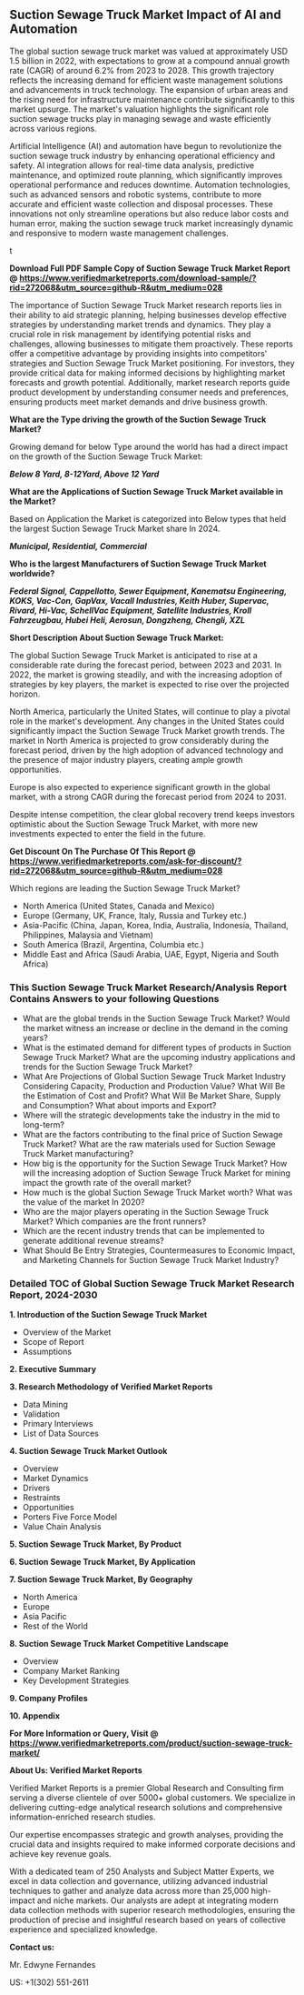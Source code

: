 <h2>Suction Sewage Truck Market Impact of AI and Automation</h2><p>The global suction sewage truck market was valued at approximately USD 1.5 billion in 2022, with expectations to grow at a compound annual growth rate (CAGR) of around 6.2% from 2023 to 2028. This growth trajectory reflects the increasing demand for efficient waste management solutions and advancements in truck technology. The expansion of urban areas and the rising need for infrastructure maintenance contribute significantly to this market upsurge. The market's valuation highlights the significant role suction sewage trucks play in managing sewage and waste efficiently across various regions.</p><p>Artificial Intelligence (AI) and automation have begun to revolutionize the suction sewage truck industry by enhancing operational efficiency and safety. AI integration allows for real-time data analysis, predictive maintenance, and optimized route planning, which significantly improves operational performance and reduces downtime. Automation technologies, such as advanced sensors and robotic systems, contribute to more accurate and efficient waste collection and disposal processes. These innovations not only streamline operations but also reduce labor costs and human error, making the suction sewage truck market increasingly dynamic and responsive to modern waste management challenges.</p>t</p><p id="" class=""><strong>Download Full PDF Sample Copy of Suction Sewage Truck Market Report @ <a href="https://www.verifiedmarketreports.com/download-sample/?rid=272068&utm_source=github-R&utm_medium=028" target="_blank">https://www.verifiedmarketreports.com/download-sample/?rid=272068&utm_source=github-R&utm_medium=028</a></strong></p><p>The importance of&nbsp;Suction Sewage Truck Market research reports lies in their ability to aid strategic planning, helping businesses develop effective strategies by understanding market trends and dynamics. They play a crucial role in risk management by identifying potential risks and challenges, allowing businesses to mitigate them proactively. These reports offer a competitive advantage by providing insights into competitors' strategies and Suction Sewage Truck Market positioning. For investors, they provide critical data for making informed decisions by highlighting market forecasts and growth potential. Additionally, market research reports guide product development by understanding consumer needs and preferences, ensuring products meet market demands and drive business growth.</p><p><strong>What are the&nbsp;Type driving the growth of the Suction Sewage Truck Market?</strong></p><p id="" class="">Growing demand for below Type around the world has had a direct impact on the growth of the Suction Sewage Truck Market:</p><em><strong>Below 8 Yard, 8-12Yard, Above 12 Yard</strong></em></p><strong>What are the&nbsp;Applications&nbsp;of Suction Sewage Truck Market available in the Market?</strong></p><p id="" class="">Based on Application the Market is categorized into Below types that held the largest Suction Sewage Truck Market share In 2024.</p><em><strong>Municipal, Residential, Commercial</strong></em></p><strong>Who is the largest Manufacturers of Suction Sewage Truck Market worldwide?</strong></p><p><em><strong>Federal Signal, Cappellotto, Sewer Equipment, Kanematsu Engineering, KOKS, Vac-Con, GapVax, Vacall Industries, Keith Huber, Supervac, Rivard, Hi-Vac, SchellVac Equipment, Satellite Industries, Kroll Fahrzeugbau, Hubei Heli, Aerosun, Dongzheng, Chengli, XZL</strong></em></p><p id="" class=""><strong>Short Description About Suction Sewage Truck Market:</strong></p><p>The global Suction Sewage Truck Market is anticipated to rise at a considerable rate during the forecast period, between 2023 and 2031. In 2022, the market is growing steadily, and with the increasing adoption of strategies by key players, the market is expected to rise over the projected horizon.</p><p>North America, particularly the United States, will continue to play a pivotal role in the market's development. Any changes in the United States could significantly impact the Suction Sewage Truck Market growth trends. The market in North America is projected to grow considerably during the forecast period, driven by the high adoption of advanced technology and the presence of major industry players, creating ample growth opportunities.</p><p>Europe is also expected to experience significant growth in the global market, with a strong CAGR during the forecast period from 2024 to 2031.</p><p>Despite intense competition, the clear global recovery trend keeps investors optimistic about the Suction Sewage Truck Market, with more new investments expected to enter the field in the future.</p><p id="" class=""><strong>Get Discount On The Purchase Of This Report @ <a href="https://www.verifiedmarketreports.com/ask-for-discount/?rid=272068&utm_source=github-R&utm_medium=028" target="_blank">https://www.verifiedmarketreports.com/ask-for-discount/?rid=272068&utm_source=github-R&utm_medium=028</a></strong></p>Which regions are leading the Suction Sewage Truck Market?</p><ul><li>North America (United States, Canada and Mexico)</li><li>Europe (Germany, UK, France, Italy, Russia and Turkey etc.)</li><li>Asia-Pacific (China, Japan, Korea, India, Australia, Indonesia, Thailand, Philippines, Malaysia and Vietnam)</li><li>South America (Brazil, Argentina, Columbia etc.)</li><li>Middle East and Africa (Saudi Arabia, UAE, Egypt, Nigeria and South Africa)</li></ul><h3 id="" class="">This Suction Sewage Truck Market Research/Analysis Report Contains Answers to your following Questions</h3><ul><li>What are the global trends in the Suction Sewage Truck Market? Would the market witness an increase or decline in the demand in the coming years?</li><li>What is the estimated demand for different types of products in Suction Sewage Truck Market? What are the upcoming industry applications and trends for the Suction Sewage Truck Market?</li><li>What Are Projections of Global Suction Sewage Truck Market Industry Considering Capacity, Production and Production Value? What Will Be the Estimation of Cost and Profit? What Will Be Market Share, Supply and Consumption? What about imports and Export?</li><li>Where will the strategic developments take the industry in the mid to long-term?</li><li>What are the factors contributing to the final price of Suction Sewage Truck Market? What are the raw materials used for Suction Sewage Truck Market manufacturing?</li><li>How big is the opportunity for the Suction Sewage Truck Market? How will the increasing adoption of Suction Sewage Truck Market for mining impact the growth rate of the overall market?</li><li>How much is the global Suction Sewage Truck Market worth? What was the value of the market In 2020?</li><li>Who are the major players operating in the Suction Sewage Truck Market? Which companies are the front runners?</li><li>Which are the recent industry trends that can be implemented to generate additional revenue streams?</li><li>What Should Be Entry Strategies, Countermeasures to Economic Impact, and Marketing Channels for Suction Sewage Truck Market Industry?</li></ul><h3 id="" class="">Detailed TOC of Global Suction Sewage Truck Market Research Report, 2024-2030</h3><p id="" class=""><strong>1. Introduction of the Suction Sewage Truck Market</strong></p><ul><li>Overview of the Market</li><li>Scope of Report</li><li>Assumptions</li></ul><p id="" class=""><strong>2. Executive Summary</strong></p><p id="" class=""><strong>3. Research Methodology of Verified Market Reports</strong></p><ul><li>Data Mining</li><li>Validation</li><li>Primary Interviews</li><li>List of Data Sources</li></ul><p id="" class=""><strong>4. Suction Sewage Truck Market Outlook</strong></p><ul><li>Overview</li><li>Market Dynamics</li><li>Drivers</li><li>Restraints</li><li>Opportunities</li><li>Porters Five Force Model</li><li>Value Chain Analysis</li></ul><p id="" class=""><strong>5. Suction Sewage Truck Market, By Product</strong></p><p id="" class=""><strong>6. Suction Sewage Truck Market, By Application</strong></p><p id="" class=""><strong>7. Suction Sewage Truck Market, By Geography</strong></p><ul><li>North America</li><li>Europe</li><li>Asia Pacific</li><li>Rest of the World</li></ul><p id="" class=""><strong>8. Suction Sewage Truck Market Competitive Landscape</strong></p><ul><li>Overview</li><li>Company Market Ranking</li><li>Key Development Strategies</li></ul><p id="" class=""><strong>9. Company Profiles</strong></p><p id="" class=""><strong>10. Appendix</strong></p><p id="" class=""><strong>For More Information or Query, Visit @ <a href="https://www.verifiedmarketreports.com/product/suction-sewage-truck-market/" target="_blank">https://www.verifiedmarketreports.com/product/suction-sewage-truck-market/</a></strong></p><p id="" class=""><strong>About Us: Verified Market Reports</strong></p><p id="" class="">Verified Market Reports is a premier Global Research and Consulting firm serving a diverse clientele of over 5000+ global customers. We specialize in delivering cutting-edge analytical research solutions and comprehensive information-enriched research studies.</p><p id="" class="">Our expertise encompasses strategic and growth analyses, providing the crucial data and insights required to make informed corporate decisions and achieve key revenue goals.</p><p id="" class="">With a dedicated team of 250 Analysts and Subject Matter Experts, we excel in data collection and governance, utilizing advanced industrial techniques to gather and analyze data across more than 25,000 high-impact and niche markets. Our analysts are adept at integrating modern data collection methods with superior research methodologies, ensuring the production of precise and insightful research based on years of collective experience and specialized knowledge.</p><p id="" class=""><strong>Contact us:</strong></p><p id="" class="">Mr. Edwyne Fernandes</p><p id="" class="">US: +1(302) 551-2611</p>